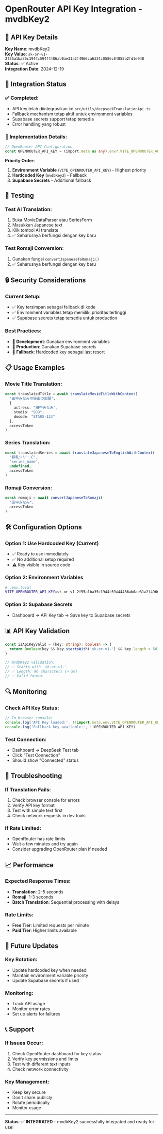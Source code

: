 # OpenRouter API Key Integration - mvdbKey2

## 🔑 API Key Details

**Key Name**: mvdbKey2  
**Key Value**: `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`  
**Status**: ✅ Active  
**Integration Date**: 2024-12-19  

## 🚀 Integration Status

### ✅ **Completed:**
- API key telah diintegrasikan ke `src/utils/deepseekTranslationApi.ts`
- Fallback mechanism tetap aktif untuk environment variables
- Supabase secrets support tetap tersedia
- Error handling yang robust

### 🔧 **Implementation Details:**

```typescript
// OpenRouter API Configuration
const OPENROUTER_API_KEY = (import.meta as any).env?.VITE_OPENROUTER_API_KEY || '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'
```

**Priority Order:**
1. **Environment Variable** (`VITE_OPENROUTER_API_KEY`) - Highest priority
2. **Hardcoded Key** (`mvdbKey2`) - Fallback
3. **Supabase Secrets** - Additional fallback

## 🎯 **Testing**

### **Test AI Translation:**
1. Buka MovieDataParser atau SeriesForm
2. Masukkan Japanese text
3. Klik tombol AI translate
4. ✅ Seharusnya berfungsi dengan key baru

### **Test Romaji Conversion:**
1. Gunakan fungsi `convertJapaneseToRomaji()`
2. ✅ Seharusnya berfungsi dengan key baru

## 🔒 **Security Considerations**

### **Current Setup:**
- ✅ Key tersimpan sebagai fallback di kode
- ✅ Environment variables tetap memiliki prioritas tertinggi
- ✅ Supabase secrets tetap tersedia untuk production

### **Best Practices:**
- 🔄 **Development**: Gunakan environment variables
- 🔄 **Production**: Gunakan Supabase secrets
- 🔄 **Fallback**: Hardcoded key sebagai last resort

## 📋 **Usage Examples**

### **Movie Title Translation:**
```typescript
const translatedTitle = await translateMovieTitleWithContext(
  "田中みなみの秘密の部屋",
  {
    actress: "田中みなみ",
    studio: "SOD",
    dmcode: "STARS-123"
  },
  accessToken
)
```

### **Series Translation:**
```typescript
const translatedSeries = await translateJapaneseToEnglishWithContext(
  "巨乳シリーズ",
  'series_name',
  undefined,
  accessToken
)
```

### **Romaji Conversion:**
```typescript
const romaji = await convertJapaneseToRomaji(
  "田中みなみ",
  accessToken
)
```

## 🛠️ **Configuration Options**

### **Option 1: Use Hardcoded Key (Current)**
- ✅ Ready to use immediately
- ✅ No additional setup required
- ⚠️ Key visible in source code

### **Option 2: Environment Variables**
```bash
# .env.local
VITE_OPENROUTER_API_KEY=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
```

### **Option 3: Supabase Secrets**
- Dashboard → API Key tab → Save key to Supabase secrets

## 📊 **API Key Validation**

```typescript
const isApiKeyValid = (key: string): boolean => {
  return Boolean(key && key.startsWith('sk-or-v1-') && key.length > 50)
}

// mvdbKey2 validation:
// ✅ Starts with 'sk-or-v1-'
// ✅ Length: 96 characters (> 50)
// ✅ Valid format
```

## 🔍 **Monitoring**

### **Check API Key Status:**
```javascript
// In browser console:
console.log('API Key loaded:', !!import.meta.env.VITE_OPENROUTER_API_KEY)
console.log('Fallback key available:', !!OPENROUTER_API_KEY)
```

### **Test Connection:**
- Dashboard → DeepSeek Test tab
- Click "Test Connection"
- Should show "Connected" status

## 🚨 **Troubleshooting**

### **If Translation Fails:**
1. Check browser console for errors
2. Verify API key format
3. Test with simple text first
4. Check network requests in dev tools

### **If Rate Limited:**
- OpenRouter has rate limits
- Wait a few minutes and try again
- Consider upgrading OpenRouter plan if needed

## 📈 **Performance**

### **Expected Response Times:**
- **Translation**: 2-5 seconds
- **Romaji**: 1-3 seconds
- **Batch Translation**: Sequential processing with delays

### **Rate Limits:**
- **Free Tier**: Limited requests per minute
- **Paid Tier**: Higher limits available

## 🔄 **Future Updates**

### **Key Rotation:**
- Update hardcoded key when needed
- Maintain environment variable priority
- Update Supabase secrets if used

### **Monitoring:**
- Track API usage
- Monitor error rates
- Set up alerts for failures

## 📞 **Support**

### **If Issues Occur:**
1. Check OpenRouter dashboard for key status
2. Verify key permissions and limits
3. Test with different text inputs
4. Check network connectivity

### **Key Management:**
- Keep key secure
- Don't share publicly
- Rotate periodically
- Monitor usage

---

**Status**: ✅ **INTEGRATED** - mvdbKey2 successfully integrated and ready for use!
